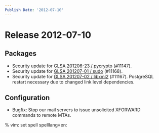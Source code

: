 ```yaml
---
Publish Date: '2012-07-10'
---
```


# Release 2012-07-10

## Packages

- Security update for [GLSA 201206-23 / pycrypto](http://www.gentoo.org/security/en/glsa/glsa-201206-23.xml) (#11147).
- Security update for [GLSA 201207-01 / sudo](http://www.gentoo.org/security/en/glsa/glsa-201207-01.xml) (#11168).
- Security update for [GLSA 201207-02 / libxml2](http://www.gentoo.org/security/en/glsa/glsa-201207-02.xml) (#11167).
  PostgreSQL restart necessary due to changed link level dependencies.

## Configuration

- Bugfix: Stop our mail servers to issue unsolicited XFORWARD commands to remote
  MTAs.

% vim: set spell spelllang=en:

